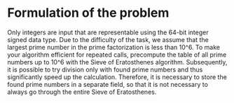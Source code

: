 # Formulation of the problem 
Only integers are input that are representable using the 64-bit integer signed data type. Due to the difficulty of the task, 
we assume that the largest prime number in the prime factorization is less than 10^6. To make your algorithm efficient for 
repeated calls, precompute the table of all prime numbers up to 10^6 with the Sieve of Eratosthenes algorithm. Subsequently, 
it is possible to try division only with found prime numbers and thus significantly speed up the calculation. Therefore, it 
is necessary to store the found prime numbers in a separate field, so that it is not necessary to always go through the entire Sieve of Eratosthenes.
